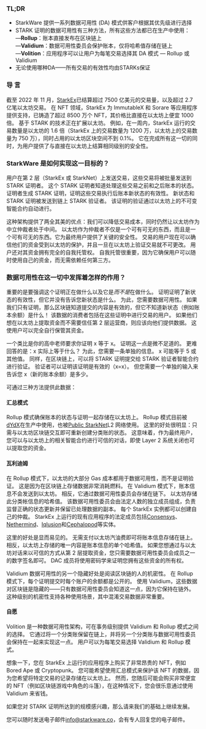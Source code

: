 ### TL;DR

* StarkWare 提供一系列数据可用性 (DA) 模式供客户根据其优先级进行选择
* STARK 证明的数据可用性有三种方法，所有这些方法都已在生产中使用：\
  —**Rollup**：账本直接发布在区块链上\
  —**Validium**：数据可用性委员会保护账本，仅将哈希值存储在链上\
  —**Volition**：应用程序可以让用户为每笔交易选择其 DA 模式 — Rollup 或 Validium
* 无论使用哪种DA——所有交易的有效性均由STARKs保证

### 导 言

截至 2022 年 11 月，[StarkEx](https://starkware.co/starkex/)已结算超过 7500 亿美元的交易量，以及超过 2.7 亿笔以太坊交易。 在 NFT 领域，StarkEx 为 ImmutableX 和 Sorare 等应用程序提供支持，已铸造了超过 8500 万个 NFT，其价格比直接在以太坊上便宜 1000 倍。 基于 STARK 的技术正在扩展以太坊。 例如，在一周内，StarkEx 运行的交易数量是以太坊的 1.6 倍（StarkEx 上的交易数量为 1200 万，以太坊上的交易数量为 750 万），同时占用的以太坊区块空间不到 0.1%。 它在完成所有这一切的同时，为用户提供了与直接在以太坊上结算相同级别的安全性。

### StarkWare 是如何实现这一目标的？

用户在第 2 层（StarkEx 或 StarkNet）上发送交易，这些交易将被批量发送到 STARK 证明者。 这个 STARK 证明者知道处理这些交易之前和之后账本的状态。 证明者生成 STARK 证明，证明这些交易执行后账本新状态的有效性。 新状态和 STARK 证明被发送到链上 STARK 验证者。 该证明的验证通过以太坊上的不可变智能合约自动进行。

这种架构提供了两全其美的优点：我们可以降低交易成本，同时仍然让以太坊作为中立仲裁者处于中间。 以太坊作为仲裁者不仅是一个可有可无的东西，而且是一个可有可无的东西。它为最终用户提供了关键的安全性。 交易的用户现在可以确信他们的资金受到以太坊的保护，并且一旦在以太坊上验证交易就不可更改。 用户还对其资金拥有完全的自我托管权。 自我托管很重要，因为它确保用户可以随时使用自己的资金，而无需依赖任何第三方。

### 数据可用性在这一切中发挥着怎样的作用？

重要的是要强调这个证明正在做什么以及它是*而不是*在做什么。 证明证明了新状态的有效性，但它并没有告诉您新状态是什么。 为此，您需要数据可用性。 如果我们只有证明，那么区块链知道提交的内容是有效的，但它不知道新状态（例如账本余额）是什么！ 该数据的消费者包括在这些证明中进行交易的用户。 如果他们想在以太坊上提取资金而不需要信任第 2 层运营商，则应该向他们提供数据。 这使用户可以完全自行保管其资金。

一个类比是你的高中老师要求你证明 x 等于 x。 证明这一点是微不足道的。 更难回答的是：x 实际上等于什么？ 为此，您需要一条单独的信息。 x 可能等于 5 或其他值。 同样，在区块链上，可以将 STARK 证明提交给 STARK 验证者智能合约进行验证。 验证者可以证明该证明是有效的（x=x）。 但您需要一个单独的输入来告诉您 x（新的账本余额）是多少。

可通过三种方法提供此数据：

#### 汇总模式

Rollup 模式确保账本的状态与证明一起存储在以太坊上。 Rollup 模式目前被[dYdX](https://dydx.exchange/)在生产中使用，也被[Public StarkNet](http://starknet.io/)L2 网络使用。 这里的好处很明显：只需与以太坊区块链交互即可重新创建分类账的状态。 这意味着，作为最终用户，您可以与以太坊上的相关智能合约进行可信的对话，即使 Layer 2 系统关闭也可以提取您的资金。

#### 瓦利迪姆

在 Rollup 模式下，以太坊的大部分 Gas 成本都用于数据可用性，而不是证明验证。 这是因为在区块链上存储数据非常消耗燃料。 在 Validium 模式下，账本信息不会发送到以太坊。 相反，它通过数据可用性委员会存储在链下。 以太坊存储此分类帐信息的哈希值。 该数据可用性委员会由法定人数的独立成员组成，负责监督正确的状态更新并保留已处理数据的副本。 每个 StarkEx 实例都可以创建自己的仲裁。 StarkEx 上运行的现有应用程序的法定成员包括[Consensys](https://consensys.net/)、[Nethermind](https://nethermind.io/)、[Iqlusion](https://iqlusion.io/)和[Cephalopod](https://cephalopod.equipment/)等实体。

这里的好处是显而易见的。 无需支付以太坊汽油费即可将账本信息存储在链上。 相反，以太坊上存储的唯一内容是账本信息的单个哈希值。 如果您想通过与以太坊对话来以可信的方式从第 2 层提取资金，您只需要数据可用性委员会成员之一的数字签名即可。 DAC 成员将使用密码学来证明您拥有这些资金的所有权。

Validium 数据可用性的另一个隐藏好处是阅读区块链的人的机密性。 在 Rollup 模式下，每个证明提交时每个账户的余额都是公开的。 使用 Validium，这些数据对区块链是隐藏的——只有数据可用性委员会知道这一点，因为它保持在链外。 这种级别的机密性支持各种使用场景，其中混淆交易数据非常重要。

#### 自愿

Volition 是一种数据可用性架构，可在事务级别提供 Validium 和 Rollup 模式之间的选择。 它通过将一个分类账保留在链上，并将另一个分类账与数据可用性委员会保持在一起来实现这一点。 用户可以为每笔交易选择 Validium 和 Rollup 模式。

想象一下，您在 StarkEx 上运行的应用程序上购买了非常昂贵的 NFT，例如 Bored Ape 或 Cryptopunk。 您可能希望使用汇总模式来保护该 NFT 的数据，因为您希望将特定交易的记录存储在以太坊上。 然而，您随后可能会购买非常便宜的 NFT（例如区块链游戏中角色的斗篷），在这种情况下，您会很乐意通过使用 Validium 来省钱。

如果您对 STARK 证明所达到的规模感兴趣，那么请来我们的基础上继续发展。



您可以随时发送电子邮件[info@starkware.co](mailto:info@starkware.co)，会有专人回复您的电子邮件。